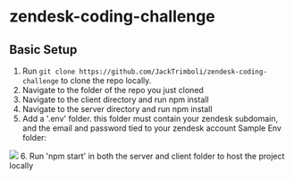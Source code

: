 # zendesk-coding-challenge
## Basic Setup 
1. Run `git clone https://github.com/JackTrimboli/zendesk-coding-challenge` to clone the repo locally.
2. Navigate to the folder of the repo you just cloned
3. Navigate to the client directory and run npm install
4. Navigate to the server directory and run npm install
5. Add a '.env' folder. this folder must contain your zendesk subdomain, and the email and password tied to your zendesk account
Sample Env folder:
<img src="https://github.com/JackTrimboli/zendesk-coding-challenge/tree/main/Readme-img/img.png">
6. Run 'npm start' in both the server and client folder to host the project locally
